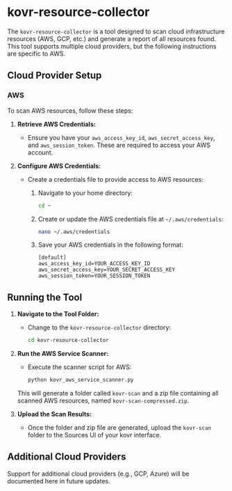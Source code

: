 # kovr-resource-collector

The `kovr-resource-collector` is a tool designed to scan cloud infrastructure resources (AWS, GCP, etc.) and generate a report of all resources found. This tool supports multiple cloud providers, but the following instructions are specific to AWS.

## Cloud Provider Setup

### AWS

To scan AWS resources, follow these steps:

1. **Retrieve AWS Credentials:**
   - Ensure you have your `aws_access_key_id`, `aws_secret_access_key`, and `aws_session_token`. These are required to access your AWS account.

2. **Configure AWS Credentials:**
   - Create a credentials file to provide access to AWS resources:
     1. Navigate to your home directory:
   
        ```bash
        cd ~
        ```

     2. Create or update the AWS credentials file at `~/.aws/credentials`:

        ```bash
        nano ~/.aws/credentials
        ```

     3. Save your AWS credentials in the following format:

        ```
        [default]
        aws_access_key_id=YOUR_ACCESS_KEY_ID
        aws_secret_access_key=YOUR_SECRET_ACCESS_KEY
        aws_session_token=YOUR_SESSION_TOKEN
        ```

## Running the Tool

1. **Navigate to the Tool Folder:**
   - Change to the `kovr-resource-collector` directory:
   
     ```bash
     cd kovr-resource-collector
     ```

2. **Run the AWS Service Scanner:**
   - Execute the scanner script for AWS:
   
     ```bash
     python kovr_aws_service_scanner.py
     ```

   This will generate a folder called `kovr-scan` and a zip file containing all scanned AWS resources, named `kovr-scan-compressed.zip`.

3. **Upload the Scan Results:**
   - Once the folder and zip file are generated, upload the `kovr-scan` folder to the Sources UI of your kovr interface.

## Additional Cloud Providers

Support for additional cloud providers (e.g., GCP, Azure) will be documented here in future updates.
